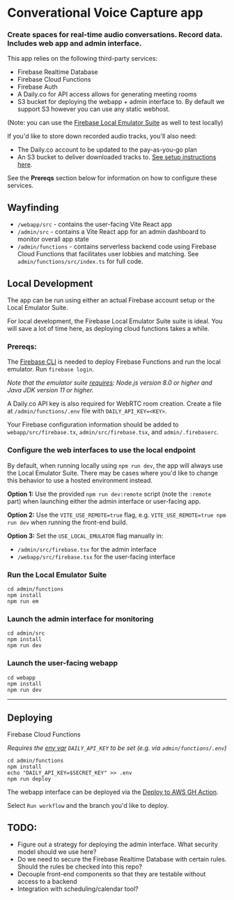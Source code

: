 # Converational Voice Capture app

### Create spaces for real-time audio conversations. Record data. Includes web app and admin interface.

This app relies on the following third-party services:

- Firebase Realtime Database
- Firebase Cloud Functions
- Firebase Auth 
- A Daily.co for API access allows for generating meeting rooms
- S3 bucket for deploying the webapp + admin interface to. By default we support S3 however you can use any static webhost.

(Note: you can use the [Firebase Local Emulator Suite](https://firebase.google.com/docs/emulator-suite/install_and_configure) as well to test locally)

If you'd like to store down recorded audio tracks, you'll also need:

- The Daily.co account to be updated to the pay-as-you-go plan
- An S3 bucket to deliver downloaded tracks to. [See setup instructions here](https://docs.daily.co/guides/products/live-streaming-recording/storing-recordings-in-a-custom-s3-bucket).

See the **Prereqs** section below for information on how to configure these services.

## Wayfinding

- `/webapp/src` - contains the user-facing Vite React app
- `/admin/src` - contains a Vite React app for an admin dashboard to monitor overall app state
- `/admin/functions` - contains serverless backend code using Firebase Cloud Functions that facilitates user lobbies and matching. See `admin/functions/src/index.ts` for full code.

## Local Development

The app can be run using either an actual Firebase account setup or the Local Emulator Suite.

For local development, the Firebase Local Emulator Suite suite is ideal. You will save a lot of time here, as deploying cloud functions takes a while.

### Prereqs:

The [Firebase CLI](https://firebase.google.com/docs/cli) is needed to deploy Firebase Functions and run the local emulator. Run `firebase login`.

_Note that the emulator suite [requires](https://firebase.google.com/docs/emulator-suite/install_and_configure): Node.js version 8.0 or higher and Java JDK version 11 or higher._

A Daily.co API key is also required for WebRTC room creation. Create a file at `/admin/functions/.env` file with `DAILY_API_KEY=<KEY>`.

Your Firebase configuration information should be added to `webapp/src/firebase.tx`, `admin/src/firebase.tsx`, and `admin/.firebaserc`.

### Configure the web interfaces to use the local endpoint

By default, when running locally using `npm run dev`, the app will always use the Local Emulator Suite. There may be cases where you'd like to change this behavior to use a hosted environment instead.

**Option 1:**
Use the provided `npm run dev:remote` script (note the `:remote` part) when launching either the admin interface or user-facing app.

**Option 2:**
Use the `VITE_USE_REMOTE=true` flag, e.g. `VITE_USE_REMOTE=true npm run dev` when running the front-end build.

**Option 3:**
Set the `USE_LOCAL_EMULATOR` flag manually in:

- `/admin/src/firebase.tsx` for the admin interface
- `/webapp/src/firebase.tsx` for the user-facing interface

### Run the Local Emulator Suite

```
cd admin/functions
npm install
npm run em
```

### Launch the admin interface for monitoring

```
cd admin/src
npm install
npm run dev
```

### Launch the user-facing webapp

```
cd webapp
npm install
npm run dev
```

---

## Deploying

Firebase Cloud Functions

_Requires the [env var](https://firebase.google.com/docs/functions/config-env) `DAILY_API_KEY` to be set (e.g. via `admin/functions/.env`)_

```
cd admin/functions
npm install
echo "DAILY_API_KEY=$SECRET_KEY" >> .env
npm run deploy
```

The webapp interface can be deployed via the [Deploy to AWS GH Action](https://github.com/fairinternal/openvox/actions/workflows/deploy.yml).

Select `Run workflow` and the branch you'd like to deploy.

## TODO:

- Figure out a strategy for deploying the admin interface. What security model should we use here?
- Do we need to secure the Firebase Realtime Database with certain rules. Should the rules be checked into this repo?
- Decouple front-end components so that they are testable without access to a backend
- Integration with scheduling/calendar tool?

